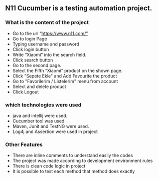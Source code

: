 ## N11 Cucumber is a testing automation project.

### What is the content of the project
* Go to the url “https://www.n11.com/”
* Go to login Page
* Typing username and password
* Click login button
* Write “Xiaomi” into the search field.
* Click search button
* Go to the second page.
* Select the Fifth “Xiaomi” product on the shown page.
* Click "Sepete Ekle" and Add Favourite the product
* Go to "Favorilerim / Listelerim" menu from account
* Select and delete product
* Click Logout
### which technologies were used
* java and intellij were used. 
* Cucumber tool was used.
* Maven, Junit and TestNG were used.
* Log4j and Assertion were used in project
### Other Features
* There are inline comments to understand easily the codes
* The project was made according to development environment rules
* There is clean code logic in project
* It is possible to test each method that method does exactly

